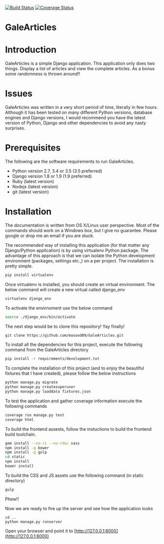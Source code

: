 [![Build Status](https://travis-ci.org/masood09/GaleArticles.svg?branch=master)](https://travis-ci.org/masood09/GaleArticles)
[![Coverage Status](https://coveralls.io/repos/github/masood09/GaleArticles/badge.svg?branch=master)](https://coveralls.io/github/masood09/GaleArticles?branch=master)

# GaleArticles

# Introduction

GaleArticles is a simple Django application. This application only does two things. Display a list of articles and view the complete articles. As a bonus some randomness is thrown around!!

# Issues

GaleArticles was written in a very short period of time, literally in few hours. Although it has been tested on many different Python versions, database engines and Django versions, I would recommend you have the latest version of Python, Django and other dependencies to avoid any nasty surprises.

# Prerequisites

The following are the software requirements to run GaleArticles.

* Python version 2.7, 3.4 or 3.5 (3.5 preferred)
* Django version 1.8 or 1.9 (1.9 preferred)
* Ruby (latest version)
* Nodejs (latest version)
* git (latest version)

# Installation

The documentation is written from OS X/Linux user perspective. Most of the commands should work on a Windows box, but I give no guarantee. Please google or drop me an email if you are stuck.

The recommended way of installing this application (for that matter any Django/Python application) is by using virtualenv Python package. The advantage of this approach is that we can isolate the Python development environment (packages, settings etc.,) on a per project. The installation is pretty simple.

```bash
pip install virtualenv
```

Once virtualenv is installed, you should create an virtual environment. The below command will create a new virtual called django_env

 ```bash
 virtualenv django_env
 ```

 To activate the envirnoment use the below command

 ```bash
 source ./django_env/bin/activate
 ```

The next step would be to clone this repository! Yay finally!

```bash
git clone https://github.com/masood09/GaleArticles.git
```

To install all the dependencies for this project, execute the following command from the GaleArticles directory

```bash
pip install -r requirements/development.txt
```

To complete the installation of this project (and to enjoy the beautiful fixtures that I have created), please follow the below instructions

```bash
python manage.py migrate
python manage.py createsuperuser
python manage.py loaddata fixtures.json
```

To test the application and gather coverage information execute the following commands

```bash
coverage run manage.py test
coverage html
```

To build the frontend assests, follow the instuctions to build the frontend build toolchain.

```bash
gem install --no-ri --no-rdoc sass
npm install -g bower
npm install -g gulp
cd static
npm install
bower install
```

To build the CSS and JS assets use the following command (in static directory)

```bash
gulp
```

Phew!!

Now we are ready to fire up the server and see how the application looks

```
cd ..
python manage.py runserver
```

Open your browser and point it to [http://127.0.0.1:8000](http://127.0.0.1:8000)

